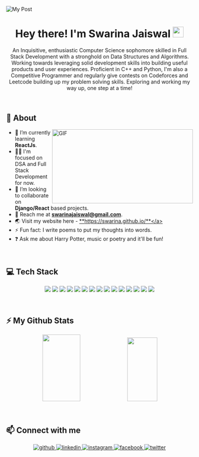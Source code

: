 ![My Post](https://user-images.githubusercontent.com/56193323/125333952-74c36b00-e368-11eb-8253-4cc1a6d31f09.gif)

<h1 align="center">Hey there! I'm Swarina Jaiswal <img src="https://github.com/TheDudeThatCode/TheDudeThatCode/blob/master/Assets/Hi.gif" width="29px"> </h1>
<p align="center">An Inquisitive, enthusiastic Computer Science sophomore skilled in Full Stack Development with a stronghold on Data Structures and Algorithms. Working towards leveraging solid development skills into building useful products and user experiences. Proficient in C++ and Python, I'm also a Competitive Programmer and regularly give contests on Codeforces and Leetcode building up my problem solving skills. Exploring and working my way up, one step at a time! </p>

<br>

## 🧐 About

<img align="right" alt="GIF" src="https://media.giphy.com/media/L1R1tvI9svkIWwpVYr/giphy.gif" width="380px" height="200px" />

- 🔭 I’m currently learning **ReactJs**.
- 👨‍💻 I'm focused on DSA and Full Stack Development for now.
- 🤝 I’m looking to collaborate on **Django/React** based projects.
- 💬 Reach me at **swarinajaiswal@gmail.com**.
- 🌏 Visit my website here - <a href="https://swarina.github.io/">**https://swarina.github.io/**</a>
- ⚡ Fun fact: I write poems to put my thoughts into words.
- ❓ Ask me about Harry Potter, music or poetry and it'll be fun!

<br>

## 💻 Tech Stack

<p align="center"><img src="https://img.shields.io/badge/C-00599C?style=for-the-badge&logo=c&logoColor=white"/> <img src="https://img.shields.io/badge/C%2B%2B-00599C?style=for-the-badge&logo=c%2B%2B&logoColor=white"/> <img src="https://img.shields.io/badge/Python-3776AB?style=for-the-badge&logo=python&logoColor=white"/> <img src="https://img.shields.io/badge/HTML-239120?style=for-the-badge&logo=html5&logoColor=white"/> <img src="https://img.shields.io/badge/CSS-239120?&style=for-the-badge&logo=css3&logoColor=white"/> <img src="https://img.shields.io/badge/Markdown-000000?style=for-the-badge&logo=markdown&logoColor=white"/> <img src="https://img.shields.io/badge/Bootstrap-563D7C?style=for-the-badge&logo=bootstrap&logoColor=white"/> <img src="https://img.shields.io/badge/JavaScript-F7DF1E?style=for-the-badge&logo=javascript&logoColor=black"/> <img src="https://img.shields.io/badge/Django-092E20?style=for-the-badge&logo=django&logoColor=white"/> <img src="https://img.shields.io/badge/React-20232A?style=for-the-badge&logo=react&logoColor=61DAFB"/> <img src="https://img.shields.io/badge/React_Router-CA4245?style=for-the-badge&logo=react-router&logoColor=white"> <img src="https://img.shields.io/badge/SQLite-07405E?style=for-the-badge&logo=sqlite&logoColor=white"/> <img src="https://img.shields.io/badge/Heroku-430098?style=for-the-badge&logo=heroku&logoColor=white"/> <img src="https://img.shields.io/badge/Netlify-00C7B7?style=for-the-badge&logo=netlify&logoColor=white"/> <img src="https://img.shields.io/badge/Git-F05032?style=for-the-badge&logo=git&logoColor=white"/>
</p>

<br>

## ⚡ My Github Stats
<p align="center">
<img height="180em" width="45%" src="http://github-readme-streak-stats.herokuapp.com?user=swarina&theme=react&hide_border=true"/>
<img height="172em" width="40%" src="https://github-readme-stats.vercel.app/api/top-langs/?username=swarina&layout=compact&theme=react&hide_border=true"/>
</p>

<br>

## 📫 Connect with me

<p align="center">
<a href="https://github.com/swarina" target="_blank">
<img src=https://img.shields.io/badge/github-%2324292e.svg?&style=for-the-badge&logo=github&logoColor=white alt=github style="margin-bottom: 5px;" />
</a>
<a href="https://linkedin.com/in/swarina-jaiswal" target="_blank">
<img src=https://img.shields.io/badge/linkedin-%231E77B5.svg?&style=for-the-badge&logo=linkedin&logoColor=white alt=linkedin style="margin-bottom: 5px;" />
</a>
<a href="https://instagram.com/swarinajaiswal" target="_blank">
<img src=https://img.shields.io/badge/instagram-%23000000.svg?&style=for-the-badge&logo=instagram&logoColor=white alt=instagram style="margin-bottom: 5px;" />
</a>
<a href="https://www.facebook.com/swarinajaiswal" target="_blank">
<img src=https://img.shields.io/badge/facebook-%232E87FB.svg?&style=for-the-badge&logo=facebook&logoColor=white alt=facebook style="margin-bottom: 5px;" />
</a>
<a href="https://twitter.com/swarinajaiswal" target="_blank">
<img src=https://img.shields.io/badge/twitter-%2300acee.svg?&style=for-the-badge&logo=twitter&logoColor=white alt=twitter style="margin-bottom: 5px;" />
</a>
</p>
